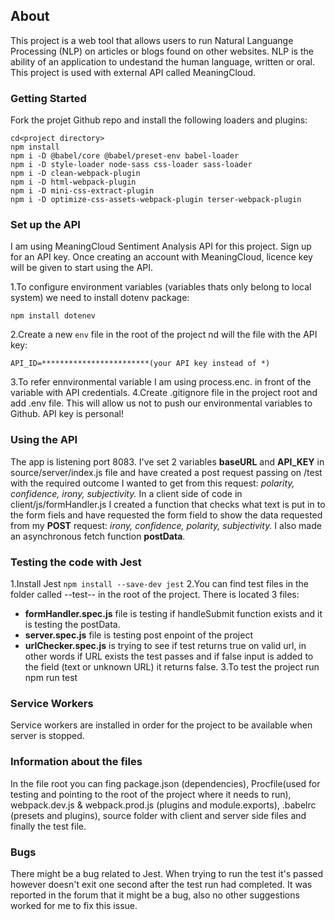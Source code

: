 ## About

This project is a web tool that allows users to run Natural Languange Processing (NLP) on articles or blogs found on other websites. NLP is the ability of an application to undestand the human language, written or oral. 
This project is used with external API called MeaningCloud. 

### Getting Started 

Fork the projet Github repo and install the following loaders and plugins: 
```
cd<project directory>
npm install
npm i -D @babel/core @babel/preset-env babel-loader
npm i -D style-loader node-sass css-loader sass-loader
npm i -D clean-webpack-plugin
npm i -D html-webpack-plugin
npm i -D mini-css-extract-plugin
npm i -D optimize-css-assets-webpack-plugin terser-webpack-plugin
```
### Set up the API 
I am using MeaningCloud Sentiment Analysis API for this project. 
Sign up for an API key. Once creating an account with MeaningCloud, licence key will be given to start using the API.

1.To configure environment variables (variables thats only belong to local system) we need to install dotenv package: 
```
npm install dotenev
```
2.Create a new ```env``` file in the root of the project nd will the file with the API key: 
```
API_ID=************************(your API key instead of *)
```
3.To refer ennvironmental variable I am using process.enc. in front of the variable with API credentials. 
4.Create .gitignore file in the project root and add .env file. This will allow us not to push our environmental variables to Github. API key is personal!

### Using the API
The app is listening port 8083. I've set 2 variables **baseURL** and **API_KEY** in source/server/index.js file and have created a post request passing on /test with the required outcome I wanted to get from this request: _polarity, confidence, irony, subjectivity._ 
In a client side of code in client/js/formHandler.js I created a function that checks what text is put in to the form fiels and have requested the form field to show the data requested from my **POST** request: _irony, confidence, polarity, subjectivity._
I also made an asynchronous fetch function **postData**.

### Testing the code with Jest
1.Install Jest ```npm install --save-dev jest```
2.You can find test files in the folder called --test-- in the root of the project. There is located 3 files: 
- **formHandler.spec.js** file is testing if handleSubmit function exists and it is testing the postData. 
- **server.spec.js** file is testing post enpoint of the project
- **urlChecker.spec.js** is trying to see if test returns true on valid url, in other words if URL exists the test passes and if false input is added to the field (text or unknown URL) it returns false. 
3.To test the project run npm run test

### Service Workers
Service workers are installed in order for the project to be available when server is stopped. 

### Information about the files
In the file root you can fing package.json (dependencies), Procfile(used for testing and pointing to the root of the project where it needs to run), webpack.dev.js & webpack.prod.js (plugins and module.exports), .babelrc (presets and plugins), source folder with client and server side files and finally the test file. 

### Bugs 
There might be a bug related to Jest. When trying to run the test it's passed however doesn't exit one second after the test run had completed. It was reported in the forum that it might be a bug, also no other suggestions worked for me to fix this issue. 

